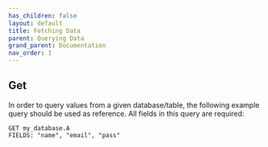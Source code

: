 ```yaml
---
has_children: false
layout: default
title: Fetching Data
parent: Querying Data
grand_parent: Documentation
nav_order: 1
---
```


## Get
In order to query values from a given database/table, the following example query should be used as reference. All fields in this query are required:
```
GET my_database.A
FIELDS: "name", "email", "pass"
```
